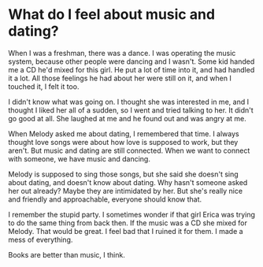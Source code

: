 <!-- TITLE: On Music -->
<!-- SUBTITLE: Nick's diary entry about music -->
# What do I feel about music and dating?
When I was a freshman, there was a dance. I was operating the music system, because other people were dancing and I wasn't. Some kid handed me a CD he'd mixed for this girl. He put a lot of time into it, and had handled it a lot. All those feelings he had about her were still on it, and when I touched it, I felt it too.

I didn't know what was going on. I thought she was interested in me, and I thought I liked her all of a sudden, so I went and tried talking to her. It didn't go good at all. She laughed at me and he found out and was angry at me.

When Melody asked me about dating, I remembered that time. I always thought love songs were about how love is supposed to work, but they aren't. But music and dating are still connected. When we want to connect with someone, we have music and dancing.

Melody is supposed to sing those songs, but she said she doesn't sing about dating, and doesn't know about dating. Why hasn't someone asked her out already? Maybe they are intimidated by her. But she's really nice and friendly and approachable, everyone should know that.

I remember the stupid party. I sometimes wonder if that girl Erica was trying to do the same thing from back then. If the music was a CD she mixed for Melody. That would be great. I feel bad that I ruined it for them. I made a mess of everything.

Books are better than music, I think.